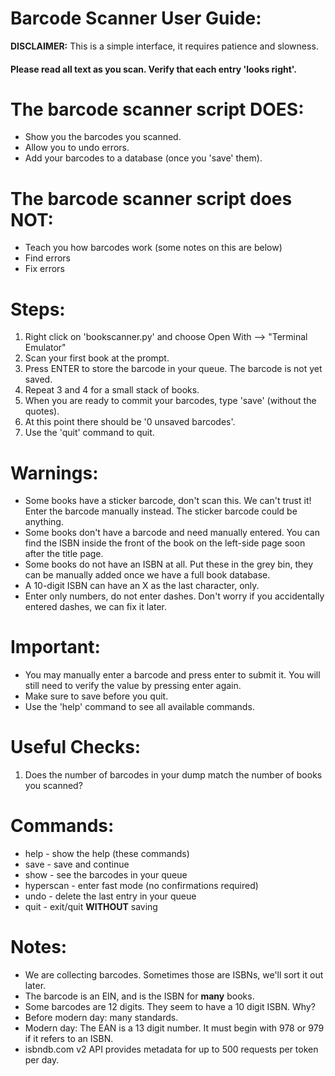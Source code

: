 
Barcode Scanner User Guide:
===============================

**DISCLAIMER:** This is a simple interface, it requires patience and slowness.

#### Please read all text as you scan. Verify that each entry 'looks right'.


The barcode scanner script DOES:
================================
- Show you the barcodes you scanned.
- Allow you to undo errors.
- Add your barcodes to a database (once you 'save' them).


The barcode scanner script does NOT:
================================
- Teach you how barcodes work (some notes on this are below)
- Find errors
- Fix errors


Steps:
======
1. Right click on 'bookscanner.py' and choose Open With --> "Terminal Emulator"
2. Scan your first book at the prompt.
3. Press ENTER to store the barcode in your queue. The barcode is not yet saved.
4. Repeat 3 and 4 for a small stack of books.
5. When you are ready to commit your barcodes, type 'save' (without the quotes).
6. At this point there should be '0 unsaved barcodes'.
7. Use the 'quit' command to quit.


Warnings:
=========
- Some books have a sticker barcode, don't scan this. We can't trust it! Enter the barcode manually instead. The sticker barcode could be anything.
- Some books don't have a barcode and need manually entered. You can find the ISBN inside the front of the book on the left-side page soon after the title page.
- Some books do not have an ISBN at all. Put these in the grey bin, they can be manually added once we have a full book database.
- A 10-digit ISBN can have an X as the last character, only.
- Enter only numbers, do not enter dashes. Don't worry if you accidentally entered dashes, we can fix it later.


Important:
==========
- You may manually enter a barcode and press enter to submit it. You will still need to verify the value by pressing enter again.
- Make sure to save before you quit.
- Use the 'help' command to see all available commands.

Useful Checks:
==============
1. Does the number of barcodes in your dump match the number of books you scanned?


Commands:
=========
- help - show the help (these commands)
- save - save and continue
- show - see the barcodes in your queue
- hyperscan - enter fast mode (no confirmations required)
- undo - delete the last entry in your queue
- quit - exit/quit **WITHOUT** saving


Notes:
======
- We are collecting barcodes. Sometimes those are ISBNs, we'll sort it out later.
- The barcode is an EIN, and is the ISBN for **many** books.
- Some barcodes are 12 digits. They seem to have a 10 digit ISBN. Why?
- Before modern day: many standards.
- Modern day: The EAN is a 13 digit number. It must begin with 978 or 979 if it refers to an ISBN.
- isbndb.com v2 API provides metadata for up to 500 requests per token per day.

